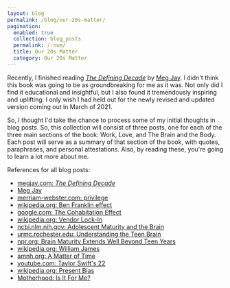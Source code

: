 ```yaml
---
layout: blog
permalink: /blog/our-20s-matter/
pagination:
  enabled: true
  collection: blog_posts
  permalink: /:num/
  title: Our 20s Matter
  category: Our 20s Matter
---
```


Recently, I finished reading [_The Defining Decade_](https://megjay.com/the-defining-decade/) by [Meg Jay](https://megjay.com). I didn't think this book was going to be as groundbreaking for me as it was. Not only did I find it educational and insightful, but I also found it tremendously inspiring and uplifting. I only wish I had held out for the newly revised and updated version coming out in March of 2021.

So, I thought I'd take the chance to process some of my initial thoughts in blog posts. So, this collection will consist of three posts, one for each of the three main sections of the book: Work, Love, and The Brain and the Body. Each post will serve as a summary of that section of the book, with quotes, paraphrases, and personal attestations. Also, by reading these, you're going to learn a lot more about me.

References for all blog posts:

* [megjay.com: _The Defining Decade_](https://megjay.com/the-defining-decade/)
* [Meg Jay](https://megjay.com)
* [merriam-webster.com: privilege](https://www.merriam-webster.com/dictionary/privilege)
* [wikipedia.org: Ben Franklin effect](https://en.wikipedia.org/wiki/Ben_Franklin_effect)
* [google.com: The Cohabitation Effect](https://www.google.com/search?q=the+cohabitation+effect)
* [wikipedia.org: Vendor Lock-In](https://en.wikipedia.org/wiki/Vendor_lock-in)
* [ncbi.nlm.nih.gov: Adolescent Maturity and the Brain](https://www.ncbi.nlm.nih.gov/pmc/articles/PMC2892678/)
* [urmc.rochester.edu: Understanding the Teen Brain](https://www.urmc.rochester.edu/encyclopedia/content.aspx?ContentTypeID=1&ContentID=3051#:~:text=Good%20judgment%20isn't%20something,cortex%2C%20the%20brain's%20rational%20part)
* [npr.org: Brain Maturity Extends Well Beyond Teen Years](https://www.npr.org/templates/story/story.php?storyId=141164708)
* [wikipedia.org: William James](https://en.wikipedia.org/wiki/William_James)
* [amnh.org: A Matter of Time](https://www.amnh.org/exhibitions/einstein/time/a-matter-of-time#:~:text=In%20the%20Special%20Theory%20of,on%20your%20frame%20of%20reference.&text=The%20faster%20a%20clock%20moves,a%20different%20frame%20of%20reference)
* [youtube.com: Taylor Swift's 22](https://www.youtube.com/watch?v=AgFeZr5ptV8)
* [wikipedia.org: Present Bias](https://en.wikipedia.org/wiki/Present_bias)
* [Motherhood: Is It For Me?](https://www.motherhoodisitforme.com/)
